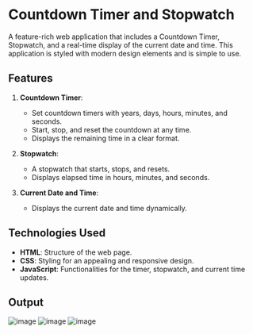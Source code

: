 # Countdown Timer and Stopwatch

A feature-rich web application that includes a Countdown Timer, Stopwatch, and a real-time display of the current date and time. This application is styled with modern design elements and is simple to use.

## Features

1. **Countdown Timer**:
   - Set countdown timers with years, days, hours, minutes, and seconds.
   - Start, stop, and reset the countdown at any time.
   - Displays the remaining time in a clear format.

2. **Stopwatch**:
   - A stopwatch that starts, stops, and resets.
   - Displays elapsed time in hours, minutes, and seconds.

3. **Current Date and Time**:
   - Displays the current date and time dynamically.

## Technologies Used

- **HTML**: Structure of the web page.
- **CSS**: Styling for an appealing and responsive design.
- **JavaScript**: Functionalities for the timer, stopwatch, and current time updates.
## Output
![image](https://github.com/user-attachments/assets/278052b7-0606-47f4-a9d5-88fadc68b50c)
![image](https://github.com/user-attachments/assets/d91e32b4-308f-4a07-a370-9177ba307df5)
![image](https://github.com/user-attachments/assets/5bd19829-3eb8-45ab-9af9-2a6fc49463ed)






